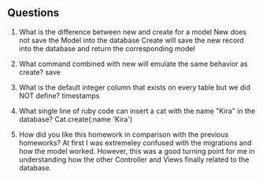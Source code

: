 ## Questions

1. What is the difference between new and create for a model
New does not save the Model into the database
Create will save the new record into the database and return the corresponding model

2. What command combined with new will emulate the same behavior as create?
save 

3. What is the default integer column that exists on every table but we did NOT define?
timestamps


4. What single line of ruby code can insert a cat with the name "Kira" in the database?
Cat.create(:name 'Kira')

5. How did you like this homework in comparison with the previous homeworks?
At first I was extremeley confused with the migrations and how the model worked.
However, this was a good turning point for me in understanding how the other Controller and Views finally related to the database. 